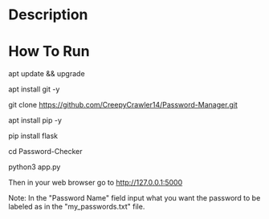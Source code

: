 # Description

# How To Run
apt update && upgrade

apt install git -y

git clone https://github.com/CreepyCrawler14/Password-Manager.git

apt install pip -y

pip install flask

cd Password-Checker

python3 app.py

Then in your web browser go to http://127.0.0.1:5000

Note: In the "Password Name" field input what you want the password to be labeled as in the "my_passwords.txt" file.

